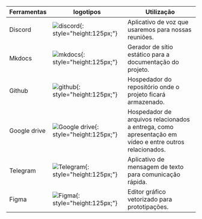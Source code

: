 | Ferramentas | logotipos | Utilização |
| - | - | - |
| Discord| ![discord](https://github.com/Interacao-Humano-Computador/2021.1-Grupo01/blob/docs/4-planejamento/images/planejamento/discord.png?raw=true){: style="height:125px;"} |Aplicativo de voz que usaremos para nossas reuniões.| 
| Mkdocs | ![mkdocs](https://github.com/Interacao-Humano-Computador/2021.1-Grupo01/blob/docs/4-planejamento/images/planejamento/mkdocs.png?raw=true){: style="height:125px;"} |Gerador de sítio estático para a documentação do projeto.|
| Github | ![github](https://github.com/Interacao-Humano-Computador/2021.1-Grupo01/blob/docs/4-planejamento/images/planejamento/github.png?raw=true){: style="height:125px;"} |Hospedador do repositório onde o projeto ficará armazenado.|
| Google drive | ![Google drive](https://github.com/Interacao-Humano-Computador/2021.1-Grupo01/blob/docs/4-planejamento/images/planejamento/googleDrive.png?raw=true){: style="height:125px;"} |Hospedador de arquivos relacionados a entrega, como apresentação em vídeo e entre outros relacionados.|
| Telegram  | ![Telegram](https://github.com/Interacao-Humano-Computador/2021.1-Grupo01/blob/docs/4-planejamento/images/planejamento/telegram.png?raw=true){: style="height:125px;"} |Aplicativo de mensagem de texto para comunicação rápida.|
| Figma | ![Figma](https://github.com/Interacao-Humano-Computador/2021.1-Grupo01/blob/docs/4-planejamento/images/planejamento/figma.svg?raw=true){: style="height:125px;"} |Editor gráfico vetorizado para prototipações.|
